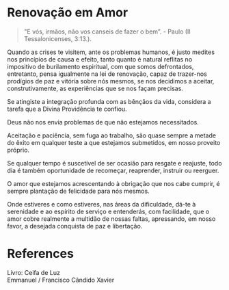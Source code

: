 # Renovação em Amor

>"E vós, irmãos, não vos canseis de fazer o bem”. - Paulo (II Tessalonicenses, 3:13.).

Quando as crises te visitem, ante os problemas humanos, é justo medites nos princípios de causa e efeito, tanto quanto é natural reflitas no impositivo de burilamento espiritual, com que somos defrontados, entretanto, pensa igualmente na lei de renovação, capaz de trazer-nos prodígios de paz e vitória sobre nós mesmos, se nos decidimos a aceitar, construtivamente, as experiências que se nos façam precisas.

Se atingiste a integração profunda com as bênçãos da vida, considera a tarefa que a Divina Providência te confiou.

Deus não nos envia problemas de que não estejamos necessitados.

Aceitação e paciência, sem fuga ao trabalho, são quase sempre a metade do êxito em qualquer teste a que estejamos submetidos, em nosso proveito próprio.

Se qualquer tempo é suscetível de ser ocasião para resgate e reajuste, todo dia é também oportunidade de recomeçar, reaprender, instruir ou reerguer.

O amor que estejamos acrescentando à obrigação que nos cabe cumprir, é sempre plantação de felicidade para nós mesmos.

Onde estiveres e como estiveres, nas áreas da dificuldade, dá-te à serenidade e ao espírito de serviço e entenderás, com facilidade, que o amor cobre realmente a multidão de nossas faltas, apressando, em nosso favor, a desejada conquista de paz e libertação.

# References
Livro: Ceifa de Luz  
Emmanuel / Francisco Cândido Xavier  
